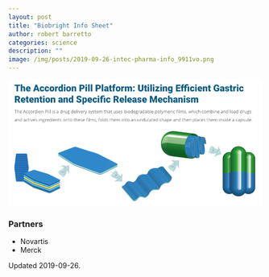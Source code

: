 ```yaml
---
layout: post
title: "Biobright Info Sheet"
author: robert barretto
categories: science
description: ""
image: /img/posts/2019-09-26-intec-pharma-info_9911vo.png
---
```


![Concept](/img/posts/2019-09-26-intec-pharma-info_9911vo.png)

### Partners
* Novartis
* Merck

Updated 2019-09-26.